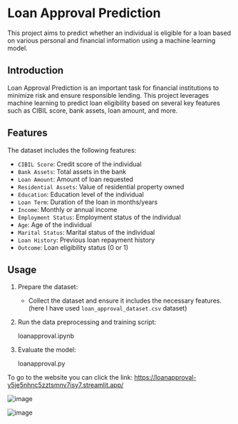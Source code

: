 # Loan Approval Prediction

This project aims to predict whether an individual is eligible for a loan based on various personal and financial information using a machine learning model.

## Introduction
Loan Approval Prediction is an important task for financial institutions to minimize risk and ensure responsible lending. This project leverages machine learning to predict loan eligibility based on several key features such as CIBIL score, bank assets, loan amount, and more.



## Features
The dataset includes the following features:
- `CIBIL Score`: Credit score of the individual
- `Bank Assets`: Total assets in the bank
- `Loan Amount`: Amount of loan requested
- `Residential Assets`: Value of residential property owned
- `Education`: Education level of the individual
- `Loan Term`: Duration of the loan in months/years
- `Income`: Monthly or annual income
- `Employment Status`: Employment status of the individual
- `Age`: Age of the individual
- `Marital Status`: Marital status of the individual
- `Loan History`: Previous loan repayment history
- `Outcome`: Loan eligibility status (0 or 1)



## Usage
1. Prepare the dataset:
    - Collect the dataset and ensure it includes the necessary features.
       (here I have used `loan_approval_dataset.csv` dataset)

2. Run the data preprocessing and training script:
   
   loanapproval.ipynb  

3. Evaluate the model:
   
    loanapproval.py

To go to the website you can  click the link: https://loanapproval-y5je5nhnc5zztsmnv7isy7.streamlit.app/



![image](https://github.com/debnarayankundu/loan_approval/assets/159264658/e19928bd-6292-427c-a9b6-02ac022b33ae)

![image](https://github.com/debnarayankundu/loan_approval/assets/159264658/640b1bfe-5d0d-4652-a5cd-2ec37e7a9a47)


